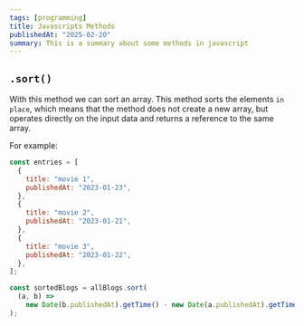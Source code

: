 ```yaml
---
tags: [programming]
title: Javascripts Methods
publishedAt: "2025-02-20"
summary: This is a summary about some methods in javascript
---
```


## `.sort()`

With this method we can sort an array. This method sorts the elements `in place`, which means that the method does not create a new array, but operates directly on the input data and returns a reference to the same array.

For example:

```js
const entries = [
  {
    title: "movie 1",
    publishedAt: "2023-01-23",
  },
  {
    title: "movie 2",
    publishedAt: "2023-01-21",
  },
  {
    title: "movie 3",
    publishedAt: "2023-01-22",
  },
];

const sortedBlogs = allBlogs.sort(
  (a, b) =>
    new Date(b.publishedAt).getTime() - new Date(a.publishedAt).getTime()
);
```
